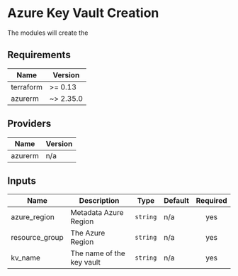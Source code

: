 # Azure Key Vault Creation

The modules will create the 

## Requirements

| Name | Version |
|------|---------|
| terraform | >= 0.13 |
| azurerm | ~> 2.35.0 |

## Providers

| Name | Version |
|------|---------|
| azurerm | n/a |

## Inputs

| Name | Description | Type | Default | Required |
|------|-------------|------|---------|:--------:|
| azure\_region | Metadata Azure Region | `string` | n/a | yes |
| resource\_group | The Azure Region | `string` | n/a | yes |
| kv\_name | The name of the key vault | `string` | n/a | yes |